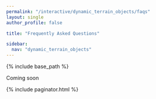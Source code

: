 ```yaml
---
permalink: "/interactive/dynamic_terrain_objects/faqs"
layout: single
author_profile: false

title: "Frequently Asked Questions"

sidebar:
  nav: "dynamic_terrain_objects"
---
```


{% include base_path %}

Coming soon

{% include paginator.html %}
